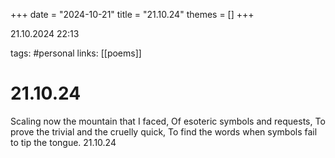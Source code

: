 +++
date = "2024-10-21"
title = "21.10.24"
themes = []
+++

21.10.2024 22:13

tags: #personal
links: [[poems]]

# 21.10.24

Scaling now the mountain that I faced,
Of esoteric symbols and requests,
To prove the trivial and the cruelly quick,
To find the words when symbols fail to tip the tongue.
21.10.24


